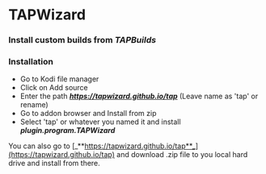 # TAPWizard  
### Install custom builds from _TAPBuilds_  
### Installation  
*  Go to Kodi file manager  
*  Click on Add source  
*  Enter the path **_https://tapwizard.github.io/tap_** (Leave name as 'tap' or rename)  
*  Go to addon browser and Install from zip  
*  Select 'tap' or whatever you named it and install **_plugin.program.TAPWizard_**


You can also go to [_**https://tapwizard.github.io/tap**_](https://tapwizard.github.io/tap) and download .zip file to you local hard drive and install from there.

